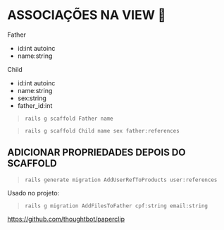 # ASSOCIAÇÕES NA VIEW 📄

Father 
- id:int autoinc
- name:string

Child
- id:int autoinc
- name:string
- sex:string
- father_id:int

> `rails g scaffold Father name`

> `rails g scaffold Child name sex father:references`

## ADICIONAR PROPRIEDADES DEPOIS DO SCAFFOLD 

> `rails generate migration AddUserRefToProducts user:references`

Usado no projeto: 
> `rails g migration AddFilesToFather cpf:string email:string`


https://github.com/thoughtbot/paperclip
